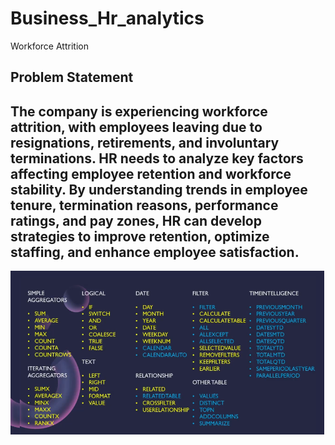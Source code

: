 # Business_Hr_analytics
Workforce Attrition
## Problem Statement
The company is experiencing workforce attrition, with employees leaving due to resignations,
retirements, and involuntary terminations. HR needs to analyze key factors affecting employee
retention and workforce stability. By understanding trends in employee tenure, termination
reasons, performance ratings, and pay zones, HR can develop strategies to improve retention,
optimize staffing, and enhance employee satisfaction.
--
![Alt text](dax-functions.png)
